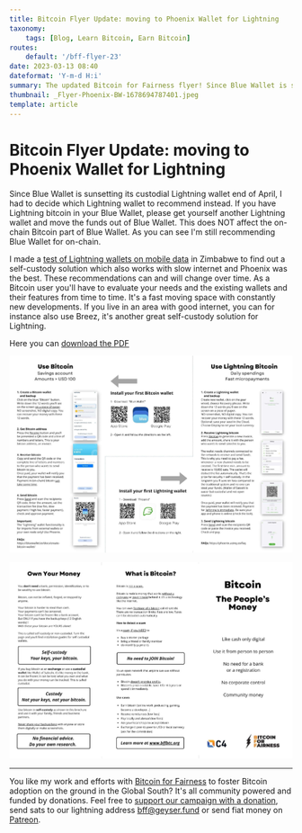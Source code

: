 ```yaml
---
title: Bitcoin Flyer Update: moving to Phoenix Wallet for Lightning
taxonomy:
    tags: [Blog, Learn Bitcoin, Earn Bitcoin]
routes:
    default: '/bff-flyer-23'
date: 2023-03-13 08:40
dateformat: 'Y-m-d H:i'
summary: The updated Bitcoin for Fairness flyer! Since Blue Wallet is sunsetting its custodial Lightning wallet I included Phoenix Wallet instead.
thumbnail: _Flyer-Phoenix-BW-1678694787401.jpeg
template: article
---
```



# Bitcoin Flyer Update: moving to Phoenix Wallet for Lightning

Since Blue Wallet is sunsetting its custodial Lightning wallet end of April, I had to decide which Lightning wallet to recommend instead. If you have Lightning bitcoin in your Blue Wallet, please get yourself another Lightning wallet and move the funds out of Blue Wallet. This does NOT affect the on-chain Bitcoin part of Blue Wallet. As you can see I'm still recommending Blue Wallet for on-chain. 

<div class="_form_1"></div><script src="https://bff.activehosted.com/f/embed.php?id=1" type="text/javascript" charset="utf-8"></script>

I made a [test of Lightning wallets on mobile data](/lnw23) in Zimbabwe to find out a self-custody solution which also works with slow internet and Phoenix was the best. These recommendations can and will change over time. As a Bitcoin user you'll have to evaluate your needs and the existing wallets and their features from time to time. It's a fast moving space with constantly new developments. If you live in an area with good internet, you can for instance also use Breez, it's another great self-custody solution for Lightning.

Here you can [download the PDF](https://bffbtc.org/wp-content/uploads/2023/03/EN-Bitcoin-flyer-BW-Phoenix.pdf)

![](_Flyer-Phoenix-BW-1678694787401.jpeg)

![](_Flyer-Phoenix-BW-1678695258877.jpeg)

---
You like my work and efforts with [Bitcoin for Fairness](https://bffbtc.org) to foster Bitcoin adoption on the ground in the Global South? It's all community powered and funded by donations. Feel free to [support our campaign with a donation](https://anita.link/geyser), send sats to our lightning address bff@geyser.fund or send fiat money on [Patreon](https://patreon.com/anitaposch).